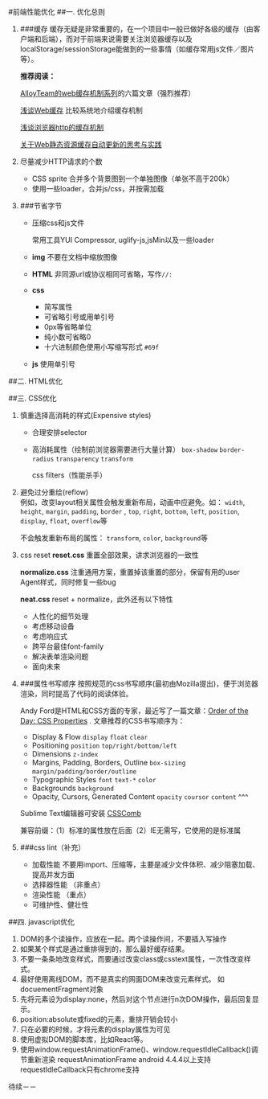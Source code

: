 #前端性能优化
##一. 优化总则
1. ###缓存
	缓存无疑是非常重要的，在一个项目中一般已做好各级的缓存（由客户端和后端），而对于前端来说需要关注浏览器缓存以及localStorage/sessionStorage能做到的一些事情（如缓存常用js文件／图片等）。
	
	**推荐阅读：**
	
	[AlloyTeam的web缓存机制系列](http://www.alloyteam.com/2012/03/web-cache-1-web-cache-overview/)的六篇文章（强烈推荐）
	
	[浅谈Web缓存](http://www.alloyteam.com/2016/03/discussion-on-web-caching/?utm_source=tuicool&utm_medium=referral) 比较系统地介绍缓存机制
	
	[浅谈浏览器http的缓存机制](http://www.360doc.com/content/16/0405/10/30136251_547971176.shtml)
	
	[关于Web静态资源缓存自动更新的思考与实践](http://web.jobbole.com/82838/)
2. 尽量减少HTTP请求的个数
	- CSS sprite 合并多个背景图到一个单独图像（单张不高于200k）	
	- 使用一些loader，合并js/css，并按需加载
3. ###节省字节
	- 压缩css和js文件 
	
		常用工具YUI Compressor, uglify-js,jsMin以及一些loader
	- **img** 不要在文档中缩放图像	
	- **HTML** 非同源url或协议相同可省略，写作`//:`	
	- **css**
		- 简写属性
		- 可省略引号或用单引号
		- 0px等省略单位
		- 纯小数可省略0
		- 十六进制颜色使用小写缩写形式 `#69f`
	- **js** 使用单引号		

##二. HTML优化


##三. CSS优化
1. 慎重选择高消耗的样式(Expensive styles)	
	- 合理安排selector
	- 高消耗属性（绘制前浏览器需要进行大量计算）
		`box-shadow` `border-radius` `transparency` `transform`
	
		css filters（性能杀手）
2. 避免过分重绘(reflow)		
	例如，改变layout相关属性会触发重新布局，动画中应避免。如：
	 `width`, `height`, `margin`, `padding`, `border` , `top`, `right`, `bottom`, `left`, `position`, `display`, `float`, `overflow`等
	
	不会触发重新布局的属性： `transform`, `color`, `background`等
3. css reset
	**reset.css** 重置全部效果，讲求浏览器的一致性
	
	**normalize.css** 注重通用方案，重置掉该重置的部分，保留有用的user Agent样式，同时修复一些bug
	
	**neat.css**  reset + normalize，此外还有以下特性
	- 人性化的细节处理
	- 考虑移动设备
	- 考虑响应式
	- 跨平台最佳font-family
	- 解决表单渲染问题
	- 面向未来
4. ###属性书写顺序
	按照规范的css书写顺序(最初由Mozilla提出)，便于浏览器渲染，同时提高了代码的阅读体验。
	
	Andy Ford是HTML和CSS方面的专家，最近写了一篇文章：[Order of the Day: CSS Properties](http://aloestudios.com/2009/02/order-of-the-day-css-properties/) . 文章推荐的CSS书写顺序为：
	
	- Display & Flow `display` `float` `clear`
	- Positioning `position` `top/right/bottom/left`
	- Dimensions `z-index `
	- Margins, Padding, Borders, Outline `box-sizing` `margin/padding/border/outline`
	- Typographic Styles `font` `text-*` `color`
	- Backgrounds `background`
	- Opacity, Cursors, Generated Content `opacity` `coursor` `content` ^^^
	
	Sublime Text编辑器可安装 [CSSComb](http://csscomb.com/docs) 
	
	兼容前缀：（1）标准的属性放在后面（2）IE无需写，它使用的是标准属

5. ###css lint（补充）
	- 加载性能  不要用import、压缩等，主要是减少文件体积、减少阻塞加载、提高并发方面
	- 选择器性能 （非重点）
	- 渲染性能 （重点）
	- 可维护性、健壮性

##四. javascript优化
1. DOM的多个读操作，应放在一起。两个读操作间，不要插入写操作
2. 如果某个样式是通过重排得到的，那么最好缓存结果。
3. 不要一条条地改变样式，而要通过改变class或csstext属性，一次性改变样式。
4. 最好使用离线DOM，而不是真实的网面DOM来改变元素样式。 如docuementFragment对象
5. 先将元素设为display:none，然后对这个节点进行n次DOM操作，最后回复显示。
6. position:absolute或fixed的元素，重排开销会较小
7. 只在必要的时候，才将元素的display属性为可见
8. 使用虚拟DOM的脚本库，比如React等。
9. 使用window.requestAnimationFrame()、window.requestIdleCallback()调节重新渲染
requestAnimationFrame android 4.4.4以上支持  requestIdleCallback只有chrome支持

待续－－

